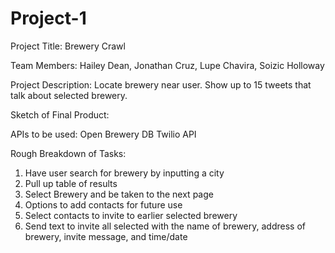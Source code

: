 # Project-1

Project Title: Brewery Crawl

Team Members: Hailey Dean, Jonathan Cruz, Lupe Chavira, Soizic Holloway 

Project Description:
Locate brewery near user. Show up to 15 tweets that talk about selected brewery.

Sketch of Final Product:

APIs to be used:
Open Brewery DB
Twilio API

Rough Breakdown of Tasks:
1. Have user search for brewery by inputting a city
2. Pull up table of results
3. Select Brewery and be taken to the next page
4. Options to add contacts for future use
5. Select contacts to invite to earlier selected brewery
6. Send text to invite all selected with the name of brewery, address of brewery, invite message, and time/date






